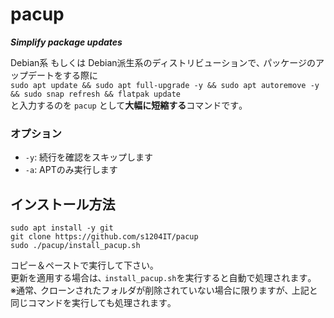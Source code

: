 # pacup
***Simplify package updates***

Debian系 もしくは Debian派生系のディストリビューションで､ パッケージのアップデートをする際に  
`sudo apt update && sudo apt full-upgrade -y && sudo apt autoremove -y && sudo snap refresh && flatpak update`  
と入力するのを `pacup` として**大幅に短縮する**コマンドです｡

### オプション
- `-y`: 続行を確認をスキップします
- `-a`: APTのみ実行します

## インストール方法
```
sudo apt install -y git
git clone https://github.com/s1204IT/pacup
sudo ./pacup/install_pacup.sh
```
コピー＆ペーストで実行して下さい｡  
更新を適用する場合は､ `install_pacup.sh`を実行すると自動で処理されます｡  
※通常､ クローンされたフォルダが削除されていない場合に限りますが､ 上記と同じコマンドを実行しても処理されます｡
